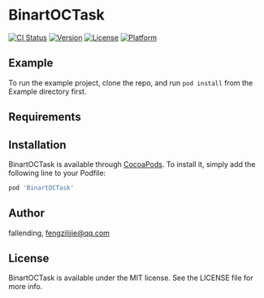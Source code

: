 # BinartOCTask

[![CI Status](https://img.shields.io/travis/fallending/BinartOCTask.svg?style=flat)](https://travis-ci.org/fallending/BinartOCTask)
[![Version](https://img.shields.io/cocoapods/v/BinartOCTask.svg?style=flat)](https://cocoapods.org/pods/BinartOCTask)
[![License](https://img.shields.io/cocoapods/l/BinartOCTask.svg?style=flat)](https://cocoapods.org/pods/BinartOCTask)
[![Platform](https://img.shields.io/cocoapods/p/BinartOCTask.svg?style=flat)](https://cocoapods.org/pods/BinartOCTask)

## Example

To run the example project, clone the repo, and run `pod install` from the Example directory first.

## Requirements

## Installation

BinartOCTask is available through [CocoaPods](https://cocoapods.org). To install
it, simply add the following line to your Podfile:

```ruby
pod 'BinartOCTask'
```

## Author

fallending, fengzilijie@qq.com

## License

BinartOCTask is available under the MIT license. See the LICENSE file for more info.

